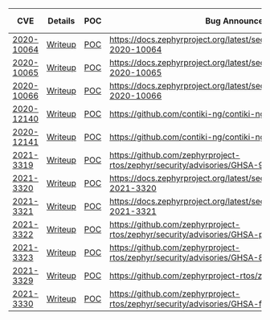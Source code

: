 | CVE | Details  | POC | Bug Announcement | Fix Link | Fix Date | Fix Commits |
| --- | -------  | --- | ---------------- | -------- | -------- | ----------- |
[2020-10064](https://cve.mitre.org/cgi-bin/cvename.cgi?name=CVE-2020-10064) | [Writeup](CVE-2020-10064-Zephyr-802154-frame-size-underflow.md) | [POC](../zephyr-os/prebuilt_samples/CVE-2020-10064/POC) | https://docs.zephyrproject.org/latest/security/vulnerabilities.html#cve-2020-10064 | https://github.com/zephyrproject-rtos/zephyr/pull/24971 | 2020-05-07 | [38970c07abfcddcfc6a5958189f096a55c49594a](https://github.com/zephyrproject-rtos/zephyr/commit/38970c07abfcddcfc6a5958189f096a55c49594a) |
[2020-10065](https://cve.mitre.org/cgi-bin/cvename.cgi?name=CVE-2020-10065)  | [Writeup](CVE-2020-10065-Zephyr-bt-hci_over_spi-oflow.md) | [POC](../zephyr-os/prebuilt_samples/CVE-2020-10065/POC) | https://docs.zephyrproject.org/latest/security/vulnerabilities.html#cve-2020-10065 | WONTFIX |  | WONTFIX |
[2020-10066](https://cve.mitre.org/cgi-bin/cvename.cgi?name=CVE-2020-10066) | [Writeup](CVE-2020-10066-Zephyr-bt-hci_core-error-handling.md) | [POC](../zephyr-os/prebuilt_samples/CVE-2020-10066/POC) | https://docs.zephyrproject.org/latest/security/vulnerabilities.html#cve-2020-10066 | https://github.com/zephyrproject-rtos/zephyr/pull/24902 | 2020-05-02 | [e1dddf7befa7309bd2afc567b2e00d2e7362f7c4](https://github.com/zephyrproject-rtos/zephyr/commit/e1dddf7befa7309bd2afc567b2e00d2e7362f7c4) |
[2020-12140](https://cve.mitre.org/cgi-bin/cvename.cgi?name=CVE-2020-12140) | [Writeup](CVE-2020-12140-Contiki-NG-l2cap-frame-size.md) | [POC](../contiki-ng/prebuilt_samples/CVE-2020-12140/POC) | https://github.com/contiki-ng/contiki-ng/pull/1662 | https://github.com/contiki-ng/contiki-ng/pull/1662 | 2021-10-27 | [ea66afaa5777193494331d78d2570f954507ba92](https://github.com/contiki-ng/contiki-ng/commit/commit/ea66afaa5777193494331d78d2570f954507ba92) |
[2020-12141](https://cve.mitre.org/cgi-bin/cvename.cgi?name=CVE-2020-12141) | [Writeup](CVE-2020-12141-Contiki-NG-SNMP-string-decode.md) | [POC](../contiki-ng/prebuilt_samples/CVE-2020-12141/POC) | https://github.com/contiki-ng/contiki-ng/pull/1355 | https://github.com/contiki-ng/contiki-ng/commit/12c824386ab60de757de5001974d73b32e19ad71 | 2020-10-18 | [12c824386ab60de757de5001974d73b32e19ad71](https://github.com/contiki-ng/contiki-ng/commit/12c824386ab60de757de5001974d73b32e19ad71) |
[2021-3319](https://cve.mitre.org/cgi-bin/cvename.cgi?name=CVE-2021-3319) | [Writeup](CVE-2021-3319_Zephyr_802154_address_validation_DATA_frame.md) | [POC](../zephyr-os/prebuilt_samples/CVE-2021-3319/POC) | https://github.com/zephyrproject-rtos/zephyr/security/advisories/GHSA-94jg-2p6q-5364 | https://github.com/zephyrproject-rtos/zephyr/pull/31908 | 2021-02-03 | [6f1ab93c66c59cf267bb2b974cf76a3b9b306e32](https://github.com/zephyrproject-rtos/zephyr/commit/6f1ab93c66c59cf267bb2b974cf76a3b9b306e32) |
[2021-3320](https://cve.mitre.org/cgi-bin/cvename.cgi?name=CVE-2021-3320) | [Writeup](CVE-2021-3320_Zephyr_802154_ACK_frame_type_confusion.md) | [POC](../zephyr-os/prebuilt_samples/CVE-2021-3320/POC) | https://docs.zephyrproject.org/latest/security/vulnerabilities.html#cve-2021-3320 | https://github.com/zephyrproject-rtos/zephyr/pull/31908/commits/96818abe775ab6d3a666ca0d0d9c8f9cd39260e3 | 2021-02-03 | [0ebd30000113f87a1f6090dd050974c1e540b42a](https://github.com/zephyrproject-rtos/zephyr/commit/0ebd30000113f87a1f6090dd050974c1e540b42a) |
[2021-3321](https://cve.mitre.org/cgi-bin/cvename.cgi?name=CVE-2021-3321) | [Writeup](CVE-2021-3321_Zephyr_802154_header_size_integer_underflow.md) | [POC](../zephyr-os/prebuilt_samples/CVE-2021-3321/POC) | https://docs.zephyrproject.org/latest/security/vulnerabilities.html#cve-2021-3321 | https://github.com/zephyrproject-rtos/zephyr/pull/31908 | 2021-02-03 | [606807940c7e71bae7f4e8a43e5171dbb2a7501e](https://github.com/zephyrproject-rtos/zephyr/commit/606807940c7e71bae7f4e8a43e5171dbb2a7501e) |
[2021-3322](https://cve.mitre.org/cgi-bin/cvename.cgi?name=CVE-2021-3322) | [Writeup](CVE-2021-3322_Zephyr_802154_fragment_reassembly_single_frag_crash.md) | [POC](../zephyr-os/prebuilt_samples/CVE-2021-3322/POC) | https://github.com/zephyrproject-rtos/zephyr/security/advisories/GHSA-p86r-gc4r-4mq3 | https://github.com/zephyrproject-rtos/zephyr/pull/31908/commits/f91b219d882c8d2632170c0fbb46b1b83eb11392 | 2021-02-03 | [2a423bc6d37f916771bce65672efadf30e6ea74c](https://github.com/zephyrproject-rtos/zephyr/commit/2a423bc6d37f916771bce65672efadf30e6ea74c),[6917d268482afc2da617a57456e1cdf4dd9c75d4](https://github.com/zephyrproject-rtos/zephyr/commit/6917d268482afc2da617a57456e1cdf4dd9c75d4) |
[2021-3323](https://cve.mitre.org/cgi-bin/cvename.cgi?name=CVE-2021-3323)   | [Writeup](CVE-2021-3323_Zephyr_802154_uncompress_IPHC_header_integer_uflow_new_frag_decomp.md) | [POC](../zephyr-os/prebuilt_samples/CVE-2021-3323/POC) | https://github.com/zephyrproject-rtos/zephyr/security/advisories/GHSA-89j6-qpxf-pfpc | [https://github.com/zephyrproject-rtos/zephyr/pull/31971](https://github.com/zephyrproject-rtos/zephyr/pull/31971) | 2021-02-04 | [f729f82171f3c3af3d61f7bc103e856737bfb992](https://github.com/zephyrproject-rtos/zephyr/commit/f729f82171f3c3af3d61f7bc103e856737bfb992) |  |
[2021-3329](https://cve.mitre.org/cgi-bin/cvename.cgi?name=CVE-2021-3329) | [Writeup](CVE-2021-3329_Zephyr_BT_hostlayer_HCI_buflen_handshake.md) | [POC](../zephyr-os/prebuilt_samples/CVE-2021-3329/POC) | https://github.com/zephyrproject-rtos/zephyr/issues/39549 | https://github.com/zephyrproject-rtos/zephyr/pull/39550 | 2021-11-20 | [9d5c36da82930431e586b5dd2cdf42954438592c](https://github.com/zephyrproject-rtos/zephyr/commit/9d5c36da82930431e586b5dd2cdf42954438592c) |
[2021-3330](https://cve.mitre.org/cgi-bin/cvename.cgi?name=CVE-2021-3330) | [Writeup](CVE-2021-3330_Zephyr_802154_fragment_reassembly_sorting.md) | [POC](../zephyr-os/prebuilt_samples/CVE-2021-3330/POC) | https://github.com/zephyrproject-rtos/zephyr/security/advisories/GHSA-fj4r-373f-9456 | https://github.com/zephyrproject-rtos/zephyr/pull/31908/commits/5bf30efe09b8e48cf39fe97c2854ecfabfc487a3 | 2021-02-03 | [a980762f70d7048825e6ce9e42ceb6b5f87a5e44](https://github.com/zephyrproject-rtos/zephyr/commit/a980762f70d7048825e6ce9e42ceb6b5f87a5e44) |